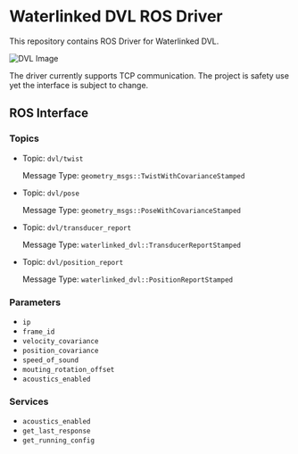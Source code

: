# Waterlinked DVL ROS Driver

This repository contains ROS Driver for Waterlinked DVL.

![DVL Image](https://waterlinkshop.wpenginepowered.com/wp-content/uploads/2021/12/wl-21035-3_dvl-a50_side4_1600.jpg)


The driver currently supports TCP communication.
The project is safety use yet the interface is subject to change.

## ROS Interface

### Topics

- Topic: `dvl/twist`

  Message Type: `geometry_msgs::TwistWithCovarianceStamped`

- Topic: `dvl/pose`

  Message Type: `geometry_msgs::PoseWithCovarianceStamped`

- Topic: `dvl/transducer_report`

  Message Type: `waterlinked_dvl::TransducerReportStamped`

- Topic: `dvl/position_report`

  Message Type: `waterlinked_dvl::PositionReportStamped`

### Parameters

- `ip`
- `frame_id`
- `velocity_covariance`
- `position_covariance`
- `speed_of_sound`
- `mouting_rotation_offset`
- `acoustics_enabled`

### Services

- `acoustics_enabled`
- `get_last_response`
- `get_running_config`